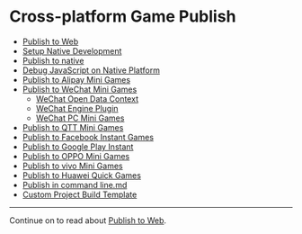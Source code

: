 # Cross-platform Game Publish

- [Publish to Web](publish-web.md)
- [Setup Native Development](setup-native-development.md)
- [Publish to native](publish-native.md)
- [Debug JavaScript on Native Platform](debug-jsb.md)
- [Publish to Alipay Mini Games](publish-alipay-mini-games.md)
- [Publish to WeChat Mini Games](publish-wechatgame.md)
    - [WeChat Open Data Context](publish-wechatgame-sub-domain.md)
    - [WeChat Engine Plugin](wechat-engine-plugin.md)
    - [WeChat PC Mini Games](publish-pc-wechatgame.md)
- [Publish to QTT Mini Games](publish-qutoutiao-mini-games.md)
- [Publish to Facebook Instant Games](publish-fb-instant-games.md)
- [Publish to Google Play Instant](publish-android-instant.md)
- [Publish to OPPO Mini Games](publish-oppo-instant-games.md)
- [Publish to vivo Mini Games](publish-vivo-instant-games.md)
- [Publish to Huawei Quick Games](publish-huawei-quick-games.md)
- [Publish in command line.md](publish-in-command-line.md)
- [Custom Project Build Template](custom-project-build-template.md)

<hr>

Continue on to read about [Publish to Web](publish-web.md).
